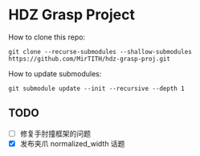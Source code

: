# HDZ Grasp Project

How to clone this repo:

```shell
git clone --recurse-submodules --shallow-submodules https://github.com/MirTITH/hdz-grasp-proj.git
```

How to update submodules:

```shell
git submodule update --init --recursive --depth 1
```

## TODO

- [ ] 修复手肘撞框架的问题
- [x] 发布夹爪 normalized_width 话题

